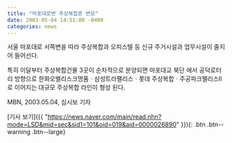```yaml
---
title: "마포대로변 주상복합촌 변모"
date: 2003-05-04 14:51:00 -0400
categories: news
---
```

서울 마포대로 서쪽변을 따라 주상복합과 오피스텔 등 신규 주거시설과 업무시설이 줄지어 들어선다.

특히 이달부터 주상복합건물 3곳이 순차적으로 분양되면 마포대교 북단 에서 공덕로터리 방향으로 한화오벨리스크명품ㆍ삼성트라팰리스ㆍ롯데 주상복합ㆍ주공파크팰리스Ⅱ로 이어지는 대규모 주상복합 라인이 형성 된다.

MBN, 2003.05.04, 심시보 기자

[기사 보기]({{ "https://news.naver.com/main/read.nhn?mode=LSD&mid=sec&sid1=101&oid=019&aid=0000026890" }}){: .btn .btn--warning .btn--large}
